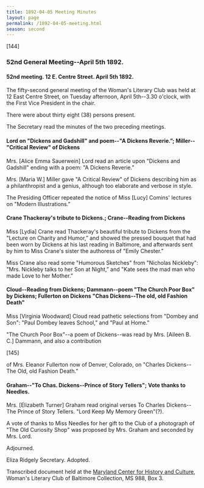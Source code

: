 ```yaml
---
title: 1892-04-05 Meeting Minutes
layout: page
permalink: /1892-04-05-meeting.html
season: second
---
```


<style>
    #maincontent{
        font-size:1.4em;
    }
</style>
[144]

### 52nd General Meeting--April 5th 1892.

#### 52nd meeting. 12 E. Centre Street. April 5th 1892.

The fifty-second general meeting of the Woman's Literary Club was held at 12 East Centre Street, on Tuesday afternoon, April 5th--3.30 o'clock, with the First Vice President in the chair.

There were about thirty eight (38) persons present.

The Secretary read the minutes of the two preceding meetings.

#### Lord on "Dickens and Gadshill" and poem--"A Dickens Reverie.”; Miller--"Critical Review" of Dickens

Mrs. [Alice Emma Sauerwein] Lord read an article upon "Dickens and Gadshill" ending with a poem: "A Dickens Reverie.”

Mrs. [Maria W.] Miller gave "A Critical Review" of Dickens describing him as a philanthropist and a genius, although too elaborate and verbose in style.

The Presiding Officer repeated the notice of Miss [Lucy] Comins' lectures on "Modern Illustrations.”

#### Crane Thackeray's tribute to Dickens.; Crane--Reading from Dickens

Miss [Lydia] Crane read Thackeray's beautiful tribute to Dickens from the "Lecture on Charity and Humor,” and showed the pressed bouquet that had been worn by Dickens at his last reading in Baltimore, and afterwards sent by him to Miss Crane's sister the authoress of "Emily Chester.”

Miss Crane also read some "Humorous Sketches" from "Nicholas Nickleby": "Mrs. Nickleby talks to her Son at Night,” and "Kate sees the mad man who made Love to her Mother.”

#### Cloud--Reading from Dickens; Dammann--poem "The Church Poor Box" by Dickens; Fullerton on Dickens "Chas Dickens--The old, old Fashion Death"

Miss [Virginia Woodward] Cloud read pathetic selections from "Dombey and Son": "Paul Dombey leaves School,” and "Paul at Home."

"The Church Poor Box"--a poem of Dickens--was read by Mrs. [Aileen B. C.] Dammann, and also a contribution

[145]

of Mrs. Eleanor Fullerton now of Denver, Colorado, on "Charles Dickens--The Old, old Fashion Death.”

#### Graham--"To Chas. Dickens--Prince of Story Tellers"; Vote thanks to Needles.

Mrs. [Elizabeth Turner] Graham read original verses To Charles Dickens--The Prince of Story Tellers. "Lord Keep My Memory Green"(?).

A vote of thanks to Miss Needles for her gift to the Club of a photograph of "The Old Curiosity Shop" was proposed by Mrs. Graham and seconded by Mrs. Lord.

Adjourned.

Eliza Ridgely
Secretary.
Adopted.

Transcribed document held at the [Maryland Center for History and Culture](http://mdhs.org/), Woman's Literary Club of Baltimore Collection, MS 988, Box 3. 